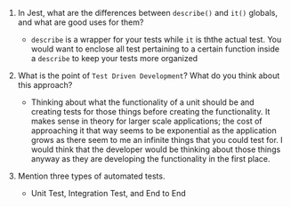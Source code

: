 1. In Jest, what are the differences between `describe()` and `it()` globals, and what are good uses for them?

    - `describe` is a wrapper for your tests while `it` is ththe actual test. You would want to enclose all test pertaining to a certain function inside a `describe` to keep your tests more organized

1. What is the point of `Test Driven Development`? What do you think about this approach?

    - Thinking about what the functionality of a unit should be and creating tests for those things before creating the functionality. It makes sense in theory for larger scale applications; the cost of approaching it that way seems to be exponential as the application grows as there seem to me an infinite things that you could test for. I would think that the developer would be thinking about those things anyway as they are developing the functionality in the first place.

1. Mention three types of automated tests.

    - Unit Test, Integration Test, and End to End
